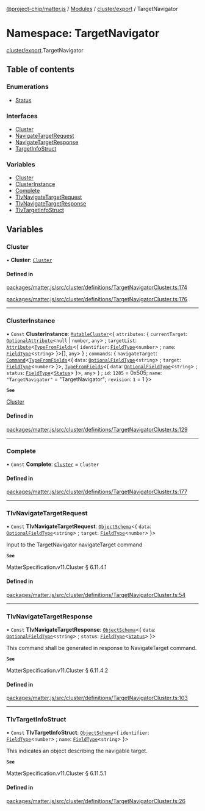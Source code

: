 [@project-chip/matter.js](../README.md) / [Modules](../modules.md) / [cluster/export](cluster_export.md) / TargetNavigator

# Namespace: TargetNavigator

[cluster/export](cluster_export.md).TargetNavigator

## Table of contents

### Enumerations

- [Status](../enums/cluster_export.TargetNavigator.Status.md)

### Interfaces

- [Cluster](../interfaces/cluster_export.TargetNavigator.Cluster.md)
- [NavigateTargetRequest](../interfaces/cluster_export.TargetNavigator.NavigateTargetRequest.md)
- [NavigateTargetResponse](../interfaces/cluster_export.TargetNavigator.NavigateTargetResponse.md)
- [TargetInfoStruct](../interfaces/cluster_export.TargetNavigator.TargetInfoStruct.md)

### Variables

- [Cluster](cluster_export.TargetNavigator.md#cluster)
- [ClusterInstance](cluster_export.TargetNavigator.md#clusterinstance)
- [Complete](cluster_export.TargetNavigator.md#complete)
- [TlvNavigateTargetRequest](cluster_export.TargetNavigator.md#tlvnavigatetargetrequest)
- [TlvNavigateTargetResponse](cluster_export.TargetNavigator.md#tlvnavigatetargetresponse)
- [TlvTargetInfoStruct](cluster_export.TargetNavigator.md#tlvtargetinfostruct)

## Variables

### Cluster

• **Cluster**: [`Cluster`](../interfaces/cluster_export.TargetNavigator.Cluster.md)

#### Defined in

[packages/matter.js/src/cluster/definitions/TargetNavigatorCluster.ts:174](https://github.com/project-chip/matter.js/blob/904d0c9b952b91f28a21803759c5e5c66ee4d272/packages/matter.js/src/cluster/definitions/TargetNavigatorCluster.ts#L174)

[packages/matter.js/src/cluster/definitions/TargetNavigatorCluster.ts:176](https://github.com/project-chip/matter.js/blob/904d0c9b952b91f28a21803759c5e5c66ee4d272/packages/matter.js/src/cluster/definitions/TargetNavigatorCluster.ts#L176)

___

### ClusterInstance

• `Const` **ClusterInstance**: [`MutableCluster`](../interfaces/cluster_export.MutableCluster-1.md)\<\{ `attributes`: \{ `currentTarget`: [`OptionalAttribute`](../interfaces/cluster_export.OptionalAttribute.md)\<``null`` \| `number`, `any`\> ; `targetList`: [`Attribute`](../interfaces/cluster_export.Attribute.md)\<[`TypeFromFields`](tlv_export.md#typefromfields)\<\{ `identifier`: [`FieldType`](../interfaces/tlv_export.FieldType.md)\<`number`\> ; `name`: [`FieldType`](../interfaces/tlv_export.FieldType.md)\<`string`\>  }\>[], `any`\>  } ; `commands`: \{ `navigateTarget`: [`Command`](../interfaces/cluster_export.Command.md)\<[`TypeFromFields`](tlv_export.md#typefromfields)\<\{ `data`: [`OptionalFieldType`](../interfaces/tlv_export.OptionalFieldType.md)\<`string`\> ; `target`: [`FieldType`](../interfaces/tlv_export.FieldType.md)\<`number`\>  }\>, [`TypeFromFields`](tlv_export.md#typefromfields)\<\{ `data`: [`OptionalFieldType`](../interfaces/tlv_export.OptionalFieldType.md)\<`string`\> ; `status`: [`FieldType`](../interfaces/tlv_export.FieldType.md)\<[`Status`](../enums/cluster_export.TargetNavigator.Status.md)\>  }\>, `any`\>  } ; `id`: ``1285`` = 0x505; `name`: ``"TargetNavigator"`` = "TargetNavigator"; `revision`: ``1`` = 1 }\>

**`See`**

[Cluster](cluster_export.TargetNavigator.md#cluster)

#### Defined in

[packages/matter.js/src/cluster/definitions/TargetNavigatorCluster.ts:129](https://github.com/project-chip/matter.js/blob/904d0c9b952b91f28a21803759c5e5c66ee4d272/packages/matter.js/src/cluster/definitions/TargetNavigatorCluster.ts#L129)

___

### Complete

• `Const` **Complete**: [`Cluster`](../interfaces/cluster_export.TargetNavigator.Cluster.md) = `Cluster`

#### Defined in

[packages/matter.js/src/cluster/definitions/TargetNavigatorCluster.ts:177](https://github.com/project-chip/matter.js/blob/904d0c9b952b91f28a21803759c5e5c66ee4d272/packages/matter.js/src/cluster/definitions/TargetNavigatorCluster.ts#L177)

___

### TlvNavigateTargetRequest

• `Const` **TlvNavigateTargetRequest**: [`ObjectSchema`](../classes/tlv_export.ObjectSchema.md)\<\{ `data`: [`OptionalFieldType`](../interfaces/tlv_export.OptionalFieldType.md)\<`string`\> ; `target`: [`FieldType`](../interfaces/tlv_export.FieldType.md)\<`number`\>  }\>

Input to the TargetNavigator navigateTarget command

**`See`**

MatterSpecification.v11.Cluster § 6.11.4.1

#### Defined in

[packages/matter.js/src/cluster/definitions/TargetNavigatorCluster.ts:54](https://github.com/project-chip/matter.js/blob/904d0c9b952b91f28a21803759c5e5c66ee4d272/packages/matter.js/src/cluster/definitions/TargetNavigatorCluster.ts#L54)

___

### TlvNavigateTargetResponse

• `Const` **TlvNavigateTargetResponse**: [`ObjectSchema`](../classes/tlv_export.ObjectSchema.md)\<\{ `data`: [`OptionalFieldType`](../interfaces/tlv_export.OptionalFieldType.md)\<`string`\> ; `status`: [`FieldType`](../interfaces/tlv_export.FieldType.md)\<[`Status`](../enums/cluster_export.TargetNavigator.Status.md)\>  }\>

This command shall be generated in response to NavigateTarget command.

**`See`**

MatterSpecification.v11.Cluster § 6.11.4.2

#### Defined in

[packages/matter.js/src/cluster/definitions/TargetNavigatorCluster.ts:103](https://github.com/project-chip/matter.js/blob/904d0c9b952b91f28a21803759c5e5c66ee4d272/packages/matter.js/src/cluster/definitions/TargetNavigatorCluster.ts#L103)

___

### TlvTargetInfoStruct

• `Const` **TlvTargetInfoStruct**: [`ObjectSchema`](../classes/tlv_export.ObjectSchema.md)\<\{ `identifier`: [`FieldType`](../interfaces/tlv_export.FieldType.md)\<`number`\> ; `name`: [`FieldType`](../interfaces/tlv_export.FieldType.md)\<`string`\>  }\>

This indicates an object describing the navigable target.

**`See`**

MatterSpecification.v11.Cluster § 6.11.5.1

#### Defined in

[packages/matter.js/src/cluster/definitions/TargetNavigatorCluster.ts:26](https://github.com/project-chip/matter.js/blob/904d0c9b952b91f28a21803759c5e5c66ee4d272/packages/matter.js/src/cluster/definitions/TargetNavigatorCluster.ts#L26)
